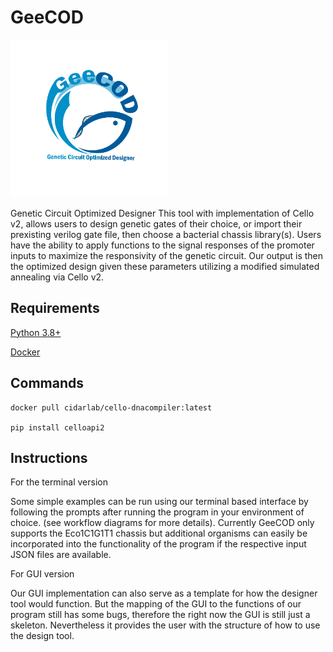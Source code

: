 # GeeCOD
<img src="https://github.com/stephensweet/DeeCOD/blob/main/GeeCOD_logo.png" width=50% height=50%>



Genetic Circuit Optimized Designer
This tool with implementation of Cello v2, allows users to design genetic gates of their choice, or import their prexisting verilog gate file, then choose a bacterial chassis library(s).
Users have the ability to apply functions to the signal responses of the promoter inputs to maximize the responsivity of the genetic circuit.
Our output is then the optimized design given these parameters utilizing a modified simulated annealing via Cello v2.

## Requirements
[Python 3.8+](https://www.python.org/downloads/)

[Docker](https://docs.docker.com/get-docker/)

## Commands
```
docker pull cidarlab/cello-dnacompiler:latest

pip install celloapi2
```

## Instructions
For the terminal version

Some simple examples can be run using our terminal based interface by following the prompts after running the program in your environment of choice. (see workflow diagrams for more details). Currently GeeCOD only supports the Eco1C1G1T1 chassis but additional organisms can easily be incorporated into the functionality of the program if the respective input JSON files are available. 

For GUI version

Our GUI implementation can also serve as a template for how the designer tool would function. But the mapping of the GUI to the functions of our program still has some bugs, therefore the right now the GUI is still just a skeleton. Nevertheless it provides the user with the structure of how to use the design tool. 

